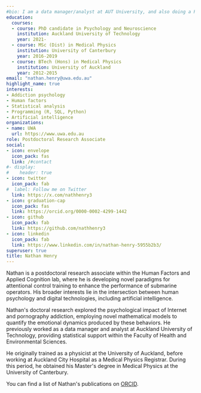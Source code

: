 ```yaml
---
#bio: I am a data manager/analyst at AUT University, and also doing a PhD in Psychology. 
education:
  courses:
  - course: PhD candidate in Psychology and Neuroscience
    institution: Auckland University of Technology
    year: 2021-
  - course: MSc (Dist) in Medical Physics
    institution: University of Canterbury
    year: 2016-2019
  - course: BTech (Hons) in Medical Physics
    institution: University of Auckland
    year: 2012-2015
email: "nathan.henry@uwa.edu.au"
highlight_name: true
interests:
- Addiction psychology
- Human factors
- Statistical analysis
- Programming (R, SQL, Python)
- Artificial intelligence
organizations:
- name: UWA
  url: https://www.uwa.edu.au
role: Postdoctoral Research Associate
social:
- icon: envelope
  icon_pack: fas
  link: /#contact
#- display:
#    header: true
- icon: twitter
  icon_pack: fab
#  label: Follow me on Twitter
  link: https://x.com/nathhenry3
- icon: graduation-cap
  icon_pack: fas
  link: https://orcid.org/0000-0002-4299-1442
- icon: github
  icon_pack: fab
  link: https://github.com/nathhenry3
- icon: linkedin
  icon_pack: fab
  link: https://www.linkedin.com/in/nathan-henry-5955b2b3/
superuser: true
title: Nathan Henry
---
```


Nathan is a postdoctoral research associate within the Human Factors and Applied Cognition lab, where he is developing novel paradigms for attentional control training to enhance the performance of submarine operators. His broader interests lie in the intersection between human psychology and digital technologies, including artificial intelligence.

Nathan's doctoral research explored the psychological impact of Internet and pornography addiction, employing novel mathematical models to quantify the emotional dynamics produced by these behaviors. He previously worked as a data manager and analyst at Auckland University of Technology, providing statistical support within the Faculty of Health and Environmental Sciences.

He originally trained as a physicist at the University of Auckland, before working at Auckland City Hospital as a Medical Physics Registrar. During this period, he obtained his Master's degree in Medical Physics at the University of Canterbury. 

You can find a list of Nathan's publications on [ORCID](https://orcid.org/0000-0002-4299-1442).

<!-- {{< icon name="download" pack="fas" >}} Download my {{< staticref "uploads/resume.pdf" "newtab" >}}resumé{{< /staticref >}}. -->
